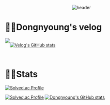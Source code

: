 <div align="center">
  
  ![header](https://capsule-render.vercel.app/api?type=rounded&color=timeGradient&text=Hi%20I'm%20Dongnyoung%20Lee%20&animation=fadeIn&fontSize=40&fontAlignY=50&fontAlign=50&)
</div>


# 👨‍💻Dongnyoung's velog
<div style="display:flex; flex-direction:row;">
    <a href="https://velog.io/@leedo7182">
      <img src="https://img.shields.io/badge/Velog-20c997?style=for-the-badge&logo=Vimeo&logoColor=white"> 
    </a>

  [![Velog's GitHub stats](https://velog-readme-stats.vercel.app/api?name=leedo7182)](https://github.com/Dongnyoung/velog-readme-stats)
  

    
</div><br>


# 👨‍💻Stats
<div>
  
  [![Solved.ac Profile](http://mazassumnida.wtf/api/mini/generate_badge?boj=leedo7182)](https://solved.ac/leedo7182)
  
  [![Solved.ac Profile](http://mazassumnida.wtf/api/v2/generate_badge?boj=leedo7182)](https://solved.ac/leedo7182/)  [![Dongnyoung's GitHub stats](https://github-readme-stats.vercel.app/api?username=Dongnyoung&include_all_commits=true&show_icons=true&theme=onedark)](https://github.com/Dongnyoung/github-readme-stats)
 
</div>
